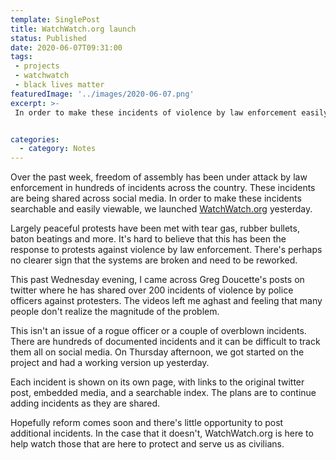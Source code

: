 ```yaml
---
template: SinglePost
title: WatchWatch.org launch
status: Published
date: 2020-06-07T09:31:00
tags:
 - projects - watchwatch
 - black lives matter
featuredImage: '../images/2020-06-07.png'
excerpt: >-
 In order to make these incidents of violence by law enforcement easily searchable and viewable, we launched WatchWatch.org.


categories:
  - category: Notes
---
```


Over the past week, freedom of assembly has been under attack by law enforcement in hundreds of incidents across the country. These incidents are being shared across social media. In order to make these incidents searchable and easily viewable, we launched [WatchWatch.org](https://WatchWatch.org) yesterday. 

Largely peaceful protests have been met with tear gas, rubber bullets, baton beatings and more. It's hard to believe that this has been the response to protests against violence by law enforcement. There's perhaps no clearer sign that the systems are broken and need to be reworked.  

This past Wednesday evening, I came across Greg Doucette's posts on twitter where he has shared over 200 incidents of violence by police officers against protesters. The videos left me aghast and feeling that many people don't realize the magnitude of the problem.

This isn't an issue of a rogue officer or a couple of overblown incidents. There are hundreds of documented incidents and it can be difficult to track them all on social media. On Thursday afternoon, we got started on the project and had a working version up yesterday.

Each incident is shown on its own page, with links to the original twitter post, embedded media, and a searchable index. The plans are to continue adding incidents as they are shared.

Hopefully reform comes soon and there's little opportunity to post additional incidents. In the case that it doesn't, WatchWatch.org is here to help watch those that are here to protect and serve us as civilians.
